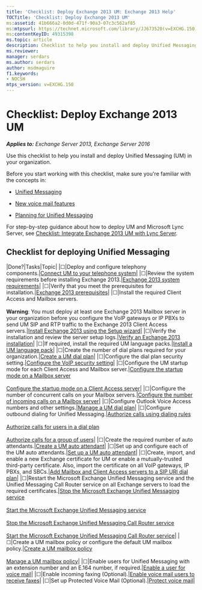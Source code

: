 ```yaml
---
title: 'Checklist: Deploy Exchange 2013 UM: Exchange 2013 Help'
TOCTitle: 'Checklist: Deploy Exchange 2013 UM'
ms:assetid: 41b666a2-0d0d-471f-90a3-07c3c562af85
ms:mtpsurl: https://technet.microsoft.com/library/JJ673520(v=EXCHG.150)
ms:contentKeyID: 49315398
ms.topic: article
description: Checklist to help you install and deploy Unified Messaging (UM) in your Exchange Server organization.
ms.reviewer: 
manager: serdars
ms.author: serdars
author: msdmaguire
f1.keywords:
- NOCSH
mtps_version: v=EXCHG.150
---
```


# Checklist: Deploy Exchange 2013 UM

_**Applies to:** Exchange Server 2013, Exchange Server 2016_

Use this checklist to help you install and deploy Unified Messaging (UM) in your organization.

Before you start working with this checklist, make sure you're familiar with the concepts in:

- [Unified Messaging](unified-messaging-exchange-2013-help.md)

- [New voice mail features](new-voice-mail-features-exchange-2013-help.md)

- [Planning for Unified Messaging](planning-for-unified-messaging-exchange-2013-help.md)

For step-by-step guidance about how to deploy UM and Microsoft Lync Server, see [Checklist: Integrate Exchange 2013 UM with Lync Server](checklist-integrate-exchange-2013-um-with-lync-server-exchange-2013-help.md).

## Checklist for deploying Unified Messaging

|Done?|Tasks|Topic|
|☐|Deploy and configure telephony components.|[Connect UM to your telephone system](connect-um-to-your-telephone-system-exchange-2013-help.md)|
|☐|Review the system requirements before installing Exchange 2013.|[Exchange 2013 system requirements](exchange-2013-system-requirements-exchange-2013-help.md)|
|☐|Verify that you meet the prerequisites for installation.|[Exchange 2013 prerequisites](exchange-2013-prerequisites-exchange-2013-help.md)|
|☐|Install the required Client Access and Mailbox servers. <br/><br/> **Warning**: You must deploy at least one Exchange 2013 Mailbox server in your organization before you configure the VoIP gateways or IP PBXs to send UM SIP and RTP traffic to the Exchange 2013 Client Access servers.|[Install Exchange 2013 using the Setup wizard](install-exchange-2013-using-the-setup-wizard-exchange-2013-help.md)|
|☐|Verify the installation and review the server setup logs.|[Verify an Exchange 2013 installation](verify-an-exchange-2013-installation-exchange-2013-help.md)|
|☐|If required, install the required UM language packs.|[Install a UM language pack](install-a-um-language-pack-exchange-2013-help.md)|
|☐|Create the number of dial plans required for your organization.|[Create a UM dial plan](create-um-dial-plan-exchange-2013-help.md)|
|☐|Configure the dial plan security setting.|[Configure the VoIP security setting](configure-voip-security-setting-exchange-2013-help.md)|
|☐|Configure the UM startup mode for each Client Access and Mailbox server.|[Configure the startup mode on a Mailbox server](configure-the-startup-mode-on-a-mailbox-server-exchange-2013-help.md) <br/><br/> [Configure the startup mode on a Client Access server](configure-the-startup-mode-on-a-client-access-server-exchange-2013-help.md)|
|☐|Configure the number of concurrent calls on your Mailbox servers.|[Configure the number of incoming calls on a Mailbox server](configure-the-number-of-incoming-calls-on-a-mailbox-server-exchange-2013-help.md)|
|☐|Configure Outlook Voice Access numbers and other settings.|[Manage a UM dial plan](manage-um-dial-plan-exchange-2013-help.md)|
|☐|Configure outbound dialing for Unified Messaging.|[Authorize calls using dialing rules](authorize-calls-using-dialing-rules-exchange-2013-help.md) <br/><br/> [Authorize calls for users in a dial plan](authorize-calls-for-users-in-a-dial-plan-exchange-2013-help.md) <br/><br/> [Authorize calls for a group of users](authorize-calls-for-a-group-of-users-exchange-2013-help.md)|
|☐|Create the required number of auto attendants.|[Create a UM auto attendant](create-a-um-auto-attendant-exchange-2013-help.md)|
|☐|Set up and configure each of the UM auto attendants.|[Set up a UM auto attendant](set-up-um-auto-attendant-exchange-2013-help.md)|
|☐|Create, import, and enable a new Exchange certificate for UM or enable a mutually-trusted third-party certificate. Also, import the certificate on all VoIP gateways, IP PBXs, and SBCs.|[Add Mailbox and Client Access servers to a SIP URI dial plan](add-mailbox-and-client-access-servers-to-a-sip-uri-dial-plan-exchange-2013-help.md)|
|☐|Restart the Microsoft Exchange Unified Messaging service and the Unified Messaging Call Router service on all Exchange servers to load the required certificates.|[Stop the Microsoft Exchange Unified Messaging service](stop-the-microsoft-exchange-unified-messaging-service-exchange-2013-help.md) <br/><br/> [Start the Microsoft Exchange Unified Messaging service](start-the-microsoft-exchange-unified-messaging-service-exchange-2013-help.md) <br/><br/> [Stop the Microsoft Exchange Unified Messaging Call Router service](stop-the-microsoft-exchange-unified-messaging-call-router-service-exchange-2013-help.md) <br/><br/> [Start the Microsoft Exchange Unified Messaging Call Router service](start-the-microsoft-exchange-unified-messaging-call-router-service-exchange-2013-help.md)|
|☐|Create a UM mailbox policy or configure the default UM mailbox policy.|[Create a UM mailbox policy](create-um-mailbox-policy-exchange-2013-help.md) <br/><br/> [Manage a UM mailbox policy](manage-um-mailbox-policy-exchange-2013-help.md)|
|☐|Enable users for Unified Messaging with an extension number and an E.164 number, if required.|[Enable a user for voice mail](enable-a-user-for-voice-mail-exchange-2013-help.md)|
|☐|Enable incoming faxing (Optional).|[Enable voice mail users to receive faxes](enable-voice-mail-users-to-receive-faxes-exchange-2013-help.md)|
|☐|Set up Protected Voice Mail (Optional).|[Protect voice mail](protect-voice-mail-exchange-2013-help.md)|
